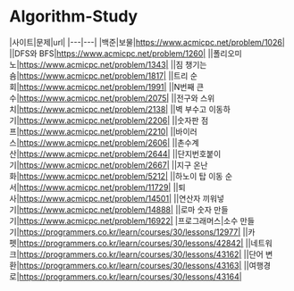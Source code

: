 # Algorithm-Study

|사이트|문제|url|
|---|---|
|백준|보물|https://www.acmicpc.net/problem/1026|
||DFS와 BFS|https://www.acmicpc.net/problem/1260|
||폴리오미노|https://www.acmicpc.net/problem/1343|
||짐 챙기는 숌|https://www.acmicpc.net/problem/1817|
||트리 순회|https://www.acmicpc.net/problem/1991|
||N번째 큰 수|https://www.acmicpc.net/problem/2075|
||전구와 스위치|https://www.acmicpc.net/problem/2138|
||벽 부수고 이동하기|https://www.acmicpc.net/problem/2206|
||숫자판 점프|https://www.acmicpc.net/problem/2210|
||바이러스|https://www.acmicpc.net/problem/2606|
||촌수계산|https://www.acmicpc.net/problem/2644|
||단지번호붙이기|https://www.acmicpc.net/problem/2667|
||지구 온난화|https://www.acmicpc.net/problem/5212|
||하노이 탑 이동 순서|https://www.acmicpc.net/problem/11729|
||퇴사|https://www.acmicpc.net/problem/14501|
||연산자 끼워넣기|https://www.acmicpc.net/problem/14888|
||로마 숫자 만들기|https://www.acmicpc.net/problem/16922|
|프로그래머스|소수 만들기|https://programmers.co.kr/learn/courses/30/lessons/12977|
||카펫|https://programmers.co.kr/learn/courses/30/lessons/42842|
||네트워크|https://programmers.co.kr/learn/courses/30/lessons/43162|
||단어 변환|https://programmers.co.kr/learn/courses/30/lessons/43163|
||여행경로|https://programmers.co.kr/learn/courses/30/lessons/43164|
